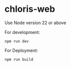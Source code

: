 # chloris-web

Use Node version 22 or above

For development: 

```
npm run dev
```

For Deployment:
```
npm run build
```


